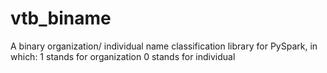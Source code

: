 # vtb_biname
A binary organization/ individual name classification library for PySpark, in which: 
1 stands for organization
0 stands for individual
